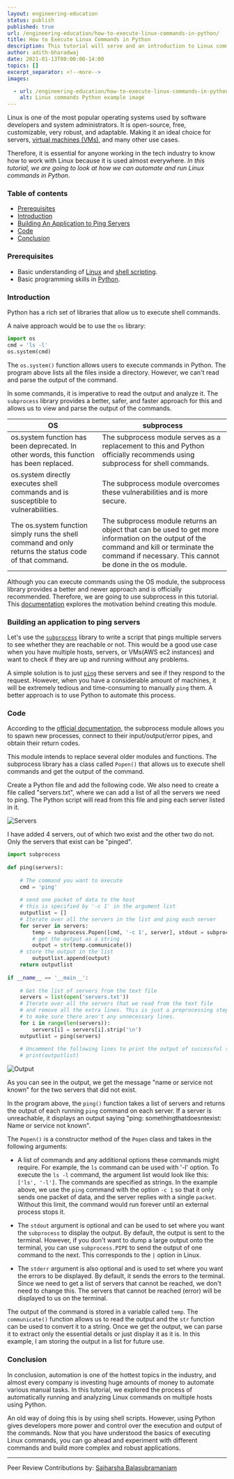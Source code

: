 ```yaml
---
layout: engineering-education
status: publish
published: true
url: /engineering-education/how-to-execute-linux-commands-in-python/
title: How to Execute Linux Commands in Python
description: This tutorial will serve and an introduction to Linux commands. We are going to look at how we can automate and run Linux commands in Python.
author: adith-bharadwaj
date: 2021-01-13T00:00:00-14:00
topics: []
excerpt_separator: <!--more-->
images:

  - url: /engineering-education/how-to-execute-linux-commands-in-python/hero.jpeg
    alt: Linux commands Python example image
---
```

Linux is one of the most popular operating systems used by software developers and system administrators. It is open-source, free, customizable, very robust, and adaptable. Making it an ideal choice for servers, [virtual machines (VMs)](https://www.vmware.com/topics/glossary/content/virtual-machine), and many other use cases.
<!--more-->
Therefore, it is essential for anyone working in the tech industry to know how to work with Linux because it is used almost everywhere. *In this tutorial, we are going to look at how we can automate and run Linux commands in Python*. 

### Table of contents
- [Prerequisites](#prerequisites)
- [Introduction](#introduction)
- [Building An Application to Ping Servers](#building-an-application-to-ping-servers)
- [Code](#code)
- [Conclusion](#conclusion)

### Prerequisites
- Basic understanding of [Linux](/engineering-education/what-is-linux/) and [shell scripting](/engineering-education/introduction-to-shell-scripting/).
- Basic programming skills in [Python](https://www.python.org/about/gettingstarted/).

### Introduction
Python has a rich set of libraries that allow us to execute shell commands. 

A naive approach would be to use the `os` library:

```python
import os
cmd = 'ls -l'
os.system(cmd)
```

The `os.system()` function allows users to execute commands in Python. The program above lists all the files inside a directory. However, we can't read and parse the output of the command. 

In some commands, it is imperative to read the output and analyze it. The `subprocess` library provides a better, safer, and faster approach for this and allows us to view and parse the output of the commands.  

| OS      | subprocess |
| ----------- | ----------- |
| os.system function has been deprecated. In other words, this function has been replaced.      | The subprocess module serves as a replacement to this and Python officially recommends using subprocess for shell commands.       |
| os.system directly executes shell commands and is susceptible to vulnerabilities.   | The subprocess module overcomes these vulnerabilities and is more secure. |
| The os.system function simply runs the shell command and only returns the status code of that command. | The subprocess module returns an object that can be used to get more information on the output of the command and kill or terminate the command if necessary. This cannot be done in the os module.     |

Although you can execute commands using the OS module, the subprocess library provides a better and newer approach and is officially recommended. Therefore, we are going to use subprocess in this tutorial. This [documentation](https://www.python.org/dev/peps/pep-0324/#abstract) explores the motivation behind creating this module. 

### Building an application to ping servers
Let's use the [`subprocess`](https://docs.python.org/3/library/subprocess.html) library to write a script that pings multiple servers to see whether they are reachable or not. This would be a good use case when you have multiple hosts, servers, or VMs(AWS ec2 instances) and want to check if they are up and running without any problems. 

A simple solution is to just [`ping`](https://www.geeksforgeeks.org/ping-command-in-linux-with-examples/) these servers and see if they respond to the request. However, when you have a considerable amount of machines, it will be extremely tedious and time-consuming to manually `ping` them. A better approach is to use Python to automate this process.  

### Code
According to the [official documentation](https://docs.python.org/3/library/subprocess.html), the subprocess module allows you to spawn new processes, connect to their input/output/error pipes, and obtain their return codes. 

This module intends to replace several older modules and functions. The subprocess library has a class called `Popen()` that allows us to execute shell commands and get the output of the command. 

Create a Python file and add the following code. We also need to create a file called "servers.txt", where we can add a list of all the servers we need to ping. The Python script will read from this file and ping each server listed in it. 

![Servers](/engineering-education/how-to-execute-linux-commands-in-python/servers.png)

I have added 4 servers, out of which two exist and the other two do not. Only the servers that exist can be "pinged".

```python
import subprocess  
  
def ping(servers):
    
    # The command you want to execute   
    cmd = 'ping'
  
    # send one packet of data to the host 
    # this is specified by '-c 1' in the argument list 
    outputlist = []
    # Iterate over all the servers in the list and ping each server
    for server in servers:
        temp = subprocess.Popen([cmd, '-c 1', server], stdout = subprocess.PIPE) 
        # get the output as a string
        output = str(temp.communicate()) 
    # store the output in the list
        outputlist.append(output)
    return outputlist
  
if __name__ == '__main__': 
    
    # Get the list of servers from the text file
    servers = list(open('servers.txt'))
    # Iterate over all the servers that we read from the text file
    # and remove all the extra lines. This is just a preprocessing step
    # to make sure there aren't any unnecessary lines.
    for i in range(len(servers)):
        servers[i] = servers[i].strip('\n')
    outputlist = ping(servers) 
    
    # Uncomment the following lines to print the output of successful servers
    # print(outputlist)
```

![Output](/engineering-education/how-to-execute-linux-commands-in-python/output.png)

As you can see in the output, we get the message "name or service not known" for the two servers that did not exist. 

In the program above, the `ping()` function takes a list of servers and returns the output of each running `ping` command on each server. If a server is unreachable, it displays an output saying "ping: somethingthatdoesntexist: Name or service not known". 

The `Popen()` is a constructor method of the `Popen` class and takes in the following arguments:
- A list of commands and any additional options these commands might require. For example, the `ls` command can be used with '-l' option. To execute the `ls -l` command, the argument list would look like this: `['ls', '-l']`. The commands are specified as strings. In the example above, we use the `ping` command with the option `-c 1` so that it only sends one packet of data, and the server replies with a single `packet`. Without this limit, the command would run forever until an external process stops it. 

- The `stdout` argument is optional and can be used to set where you want the `subprocess` to display the output. By default, the output is sent to the terminal. However, if you don't want to dump a large output onto the terminal, you can use `subprocess.PIPE` to send the output of one command to the next. This corresponds to the `|` option in Linux. 

- The `stderr` argument is also optional and is used to set where you want the errors to be displayed. By default, it sends the errors to the terminal. Since we need to get a list of servers that cannot be reached, we don't need to change this. The servers that cannot be reached (error) will be displayed to us on the terminal.  

The output of the command is stored in a variable called `temp`. The `communicate()` function allows us to read the output and the `str` function can be used to convert it to a string. Once we get the output, we can parse it to extract only the essential details or just display it as it is. In this example, I am storing the output in a list for future use.  

### Conclusion
In conclusion, automation is one of the hottest topics in the industry, and almost every company is investing huge amounts of money to automate various manual tasks. In this tutorial, we explored the process of automatically running and analyzing Linux commands on multiple hosts using Python. 

An old way of doing this is by using shell scripts. However, using Python gives developers more power and control over the execution and output of the commands. Now that you have understood the basics of executing Linux commands, you can go ahead and experiment with different commands and build more complex and robust applications.

---
Peer Review Contributions by: [Saiharsha Balasubramaniam](/engineering-education/authors/saiharsha-balasubramaniam/)